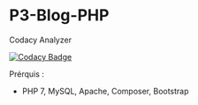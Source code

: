 # P3-Blog-PHP

Codacy Analyzer 

 [![Codacy Badge](https://app.codacy.com/project/badge/Grade/e00ded7cf8ea4e27bf02338e6926fba6)](https://www.codacy.com/gh/DmsG85/P3-Blog-PHP/dashboard?utm_source=github.com&amp;utm_medium=referral&amp;utm_content=DmsG85/P3-Blog-PHP&amp;utm_campaign=Badge_Grade)

Prérquis :
* PHP 7, MySQL, Apache, Composer, Bootstrap


